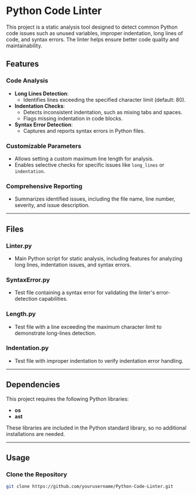 # Python Code Linter

This project is a static analysis tool designed to detect common Python code issues such as unused variables, improper indentation, long lines of code, and syntax errors. The linter helps ensure better code quality and maintainability.

## Features

### **Code Analysis**
- **Long Lines Detection**:
  - Identifies lines exceeding the specified character limit (default: 80).
- **Indentation Checks**:
  - Detects inconsistent indentation, such as mixing tabs and spaces.
  - Flags missing indentation in code blocks.
- **Syntax Error Detection**:
  - Captures and reports syntax errors in Python files.
 
### **Customizable Parameters**
- Allows setting a custom maximum line length for analysis.
- Enables selective checks for specific issues like `long_lines` or `indentation`.

### **Comprehensive Reporting**
- Summarizes identified issues, including the file name, line number, severity, and issue description.

---

## Files

### **Linter.py**
- Main Python script for static analysis, including features for analyzing long lines, indentation issues, and syntax errors.

### **SyntaxError.py**
- Test file containing a syntax error for validating the linter's error-detection capabilities.

### **Length.py**
- Test file with a line exceeding the maximum character limit to demonstrate long-lines detection.

### **Indentation.py**
- Test file with improper indentation to verify indentation error handling.

---

## Dependencies

This project requires the following Python libraries:
- **os**
- **ast**

These libraries are included in the Python standard library, so no additional installations are needed.

---

## Usage

### Clone the Repository
```bash
git clone https://github.com/yourusername/Python-Code-Linter.git
